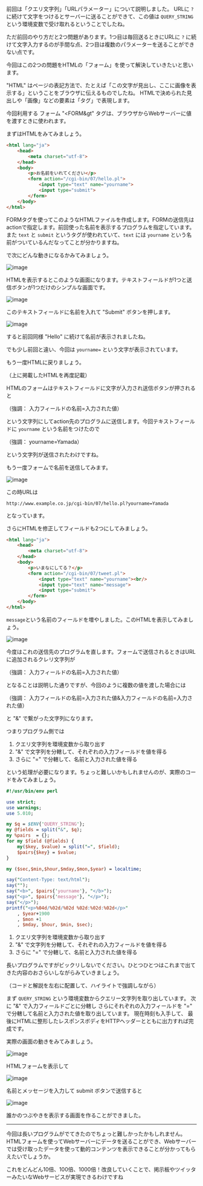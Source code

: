 前回は「クエリ文字列」「URLパラメーター」について説明しました。
URLに `?` に続けて文字をつけるとサーバーに送ることができて、この値は `QUERY_STRING` という環境変数で受け取れるということでしたね。

ただ前回のやり方だと2つ問題があります。1つ目は毎回送るときにURLに `?` に続けて文字入力するのが手間な点、2つ目は複数のパラメーターを送ることができない点です。

今回はこの2つの問題をHTMLの「フォーム」を使って解決していきたいと思います。

"HTML" はページの表記方法で、たとえば「この文字が見出し、ここに画像を表示する」ということをブラウザに伝えるものでしたね。
HTMLで決められた見出しや「画像」などの要素は「タグ」で表現します。

今回利用する フォーム "&lt;FORM&gt" タグは、ブラウザからWebサーバーに値を渡すときに使われます。

まずはHTMLをみてみましょう。

```html
<html lang="ja">
    <head>
        <meta charset="utf-8">
    </head>
    <body>
        <p>お名前をいれてください</p>
        <form action="/cgi-bin/07/hello.pl">
            <input type="text" name="yourname">
            <input type="submit">
        </form>
    </body>
</html>
```

FORMタグを使ってこのようなHTMLファイルを作成します。FORMの送信先はactionで指定します。前回使った名前を表示するプログラムを指定しています。
また `text` と `submit` というタグが使われていて、`text` には `yourname` という名前がついているんだなってことが分かりますね。


で次にどんな動きになるかみてみましょう。

![image](images/07_11.png)

HTMLを表示するとこのような画面になります。テキストフィールドが1つと送信ボタンが1つだけのシンプルな画面です。

![image](images/07_12.png)

このテキストフィールドに名前を入れて "Submit" ボタンを押します。

![image](images/07_13.png)

すると前回同様 "Hello" に続けて名前が表示されましたね。

でも少し前回と違い、今回は `yourname=` という文字が表示されています。

もう一度HTMLに戻りましょう。

（上に掲載したHTMLを再度記載）

HTMLのフォームはテキストフィールドに文字が入力され送信ボタンが押されると

（強調： 入力フィールドの名前=入力された値）

という文字列にしてaction先のプログラムに送信します。今回テキストフィールドに `yourname` という名前をつけたので

（強調： yourname=Yamada）

という文字列が送信されたわけですね。

もう一度フォームで名前を送信してみます。

![image](images/07_13.png)

この時URLは

```
http://www.example.co.jp/cgi-bin/07/hello.pl?yourname=Yamada
```

となっています。

さらにHTMLを修正してフィールドも2つにしてみましょう。

```html
<html lang="ja">
    <head>
        <meta charset="utf-8">
    </head>
    <body>
        <p>いまなにしてる？</p>
        <form action="/cgi-bin/07/tweet.pl">
            <input type="text" name="yourname"><br/>
            <input type="text" name="message">
            <input type="submit">
        </form>
    </body>
</html>
```

`message`という名前のフィールドを増やしました。このHTMLを表示してみましょう。

![image](images/07_14.png)

今度はこれの送信先のプログラムを直します。フォームで送信されるときはURLに追加されるクレリ文字列が

（強調： 入力フィールドの名前=入力された値）

となることは説明した通りですが、今回のように複数の値を渡した場合には

（強調： 入力フィールドの名前=入力された値&入力フィールドの名前=入力された値）

と "&" で繋がった文字列になります。

つまりプログラム側では

1. クエリ文字列を環境変数から取り出す
2. "&" で文字列を分轄して、それぞれの入力フィールドを値を得る
3. さらに "=" で分轄して、名前と入力された値を得る

という処理が必要になります。ちょっと難しいかもしれませんのが、実際のコードをみてみましょう。

```perl
#!/usr/bin/env perl

use strict;
use warnings;
use 5.010;

my $q = $ENV{'QUERY_STRING'};
my @fields = split("&", $q);
my %pairs  = {};
for my $field (@fields) {
    my($key, $value) = split("=", $field);
    $pairs{$key} = $value;
}

my ($sec,$min,$hour,$mday,$mon,$year) = localtime;

say("Content-Type: text/html");
say("");
say("<b>", $pairs{'yourname'}, "</b>");
say("<p>", $pairs{'message'}, "</p>");
say("</p>");
printf("<p>%04d/%02d/%02d %02d:%02d:%02d</p>"
	, $year+1900
	, $mon +1
	, $mday, $hour, $min, $sec);
```

1. クエリ文字列を環境変数から取り出す
2. "&" で文字列を分轄して、それぞれの入力フィールドを値を得る
3. さらに "=" で分轄して、名前と入力された値を得る


長いプログラムですがビックリしないでください。ひとつひとつはこれまで出てきた内容のおさらいしながらみていきましょう。

（コードと解説を左右に配置して、ハイライトで強調しながら）

まず `QUERY_STRING` という環境変数からクエリー文字列を取り出しています。
次に "&" で入力フィールドごとに分轄し
さらにそれぞれの入力フィールドを "=" で分轄して名前と入力された値を取り出しています。
現在時刻も入手して、
最後にHTMLに整形したレスポンスボディをHTTPヘッダーとともに出力すれば完成です。

実際の画面の動きをみてみましょう。

![image](images/07_14.png)

HTMLフォームを表示して

![image](images/07_15.png)

名前とメッセージを入力して submit ボタンで送信すると

![image](images/07_16.png)

誰かのつぶやきを表示する画面を作ることができました。

---
今回は長いプログラムがでてきたのでちょっと難しかったかもしれません。
HTMLフォームを使ってWebサーバーにデータを送ることができ、Webサーバーでは受け取ったデータを使って動的コンテンツを表示できることが分かってもらえたいでしょうか。

これをどんどん10倍、100倍、1000倍！改良していくことで、掲示板やツイッターみたいなWebサービスが実現できるわけですね
